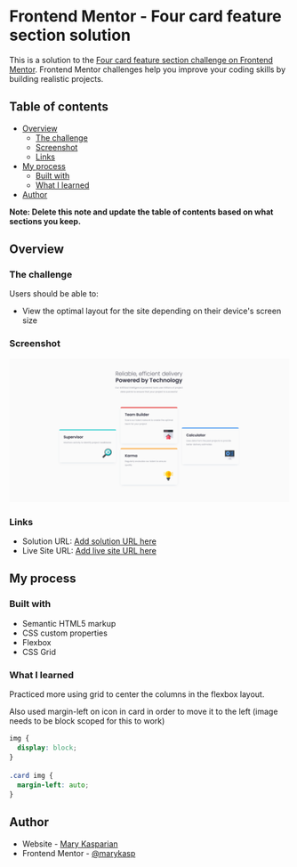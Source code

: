 # Frontend Mentor - Four card feature section solution

This is a solution to the [Four card feature section challenge on Frontend Mentor](https://www.frontendmentor.io/challenges/four-card-feature-section-weK1eFYK). Frontend Mentor challenges help you improve your coding skills by building realistic projects.

## Table of contents

- [Overview](#overview)
  - [The challenge](#the-challenge)
  - [Screenshot](#screenshot)
  - [Links](#links)
- [My process](#my-process)
  - [Built with](#built-with)
  - [What I learned](#what-i-learned)
- [Author](#author)

**Note: Delete this note and update the table of contents based on what sections you keep.**

## Overview

### The challenge

Users should be able to:

- View the optimal layout for the site depending on their device's screen size

### Screenshot

![](./design/screenshot.png)

### Links

- Solution URL: [Add solution URL here](https://your-solution-url.com)
- Live Site URL: [Add live site URL here](https://your-live-site-url.com)

## My process

### Built with

- Semantic HTML5 markup
- CSS custom properties
- Flexbox
- CSS Grid

### What I learned

Practiced more using grid to center the columns in the flexbox layout.

Also used margin-left on icon in card in order to move it to the left (image needs to be block scoped for this to work)

```css
img {
  display: block;
}

.card img {
  margin-left: auto;
}
```

## Author

- Website - [Mary Kasparian](https://www.marykasparian.com)
- Frontend Mentor - [@marykasp](https://www.frontendmentor.io/profile/marykasp)
